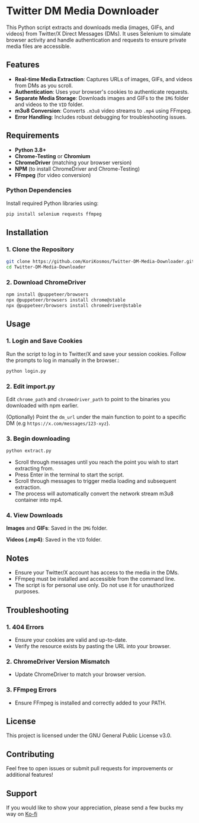 # Twitter DM Media Downloader

This Python script extracts and downloads media (images, GIFs, and videos) from Twitter/X Direct Messages (DMs). It uses Selenium to simulate browser activity and handle authentication and requests to ensure private media files are accessible.

## Features

- **Real-time Media Extraction**: Captures URLs of images, GIFs, and videos from DMs as you scroll.
- **Authentication**: Uses your browser's cookies to authenticate requests.
- **Separate Media Storage**: Downloads images and GIFs to the `IMG` folder and videos to the `VID` folder.
- **m3u8 Conversion**: Converts `.m3u8` video streams to `.mp4` using FFmpeg.
- **Error Handling**: Includes robust debugging for troubleshooting issues.



## Requirements

- **Python 3.8+**
- **Chrome-Testing** or **Chromium**
- **ChromeDriver** (matching your browser version)
- **NPM** (to install ChromeDriver and Chrome-Testing)
- **FFmpeg** (for video conversion)

### Python Dependencies

Install required Python libraries using:

```bash
pip install selenium requests ffmpeg
```

## Installation
### 1. Clone the Repository

```bash
git clone https://github.com/KoriKosmos/Twitter-DM-Media-Downloader.git
cd Twitter-DM-Media-Downloader
```

### 2. Download ChromeDriver

```bash
npm install @puppeteer/browsers
npx @puppeteer/browsers install chrome@stable
npx @puppeteer/browsers install chromedriver@stable
```

## Usage

### 1. Login and Save Cookies
Run the script to log in to Twitter/X and save your session cookies.
Follow the prompts to log in manually in the browser.:

```bash
python login.py
```

### 2. Edit import.py
Edit `chrome_path` and `chromedriver_path` to point to the binaries you downloaded with npm earlier.

(Optionally) Point the `dm_url` under the main function to point to a specific DM (e.g `https://x.com/messages/123-xyz`).

### 3. Begin downloading

```bash
python extract.py
```

- Scroll through messages until you reach the point you wish to start extracting from.
- Press Enter in the terminal to start the script.
- Scroll through messages to trigger media loading and subsequent extraction.
- The process will automatically convert the network stream m3u8 container into mp4.

### 4. View Downloads
**Images** and **GIFs**: Saved in the `IMG` folder.

**Videos (.mp4)**: Saved in the `VID` folder.



## Notes
- Ensure your Twitter/X account has access to the media in the DMs.
- FFmpeg must be installed and accessible from the command line.
- The script is for personal use only. Do not use it for unauthorized purposes.


## Troubleshooting
### 1. 404 Errors
- Ensure your cookies are valid and up-to-date.
- Verify the resource exists by pasting the URL into your browser.
### 2. ChromeDriver Version Mismatch
- Update ChromeDriver to match your browser version.
### 3. FFmpeg Errors
- Ensure FFmpeg is installed and correctly added to your PATH.

## License
This project is licensed under the GNU General Public License v3.0.

## Contributing
Feel free to open issues or submit pull requests for improvements or additional features!

## Support
If you would like to show your appreciation, please send a few bucks my way on [Ko-fi](https://ko-fi.com/korikosmos)
